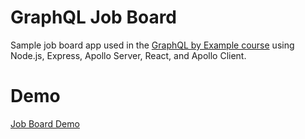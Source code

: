 # GraphQL Job Board

Sample job board app used in the [GraphQL by Example course](https://www.udemy.com/course/graphql-by-example/) using Node.js, Express, Apollo Server, React, and Apollo Client.

# Demo

[Job Board Demo](https://user-images.githubusercontent.com/54079796/123896509-8e02fb00-d916-11eb-8d0b-4206134cee68.mov)


